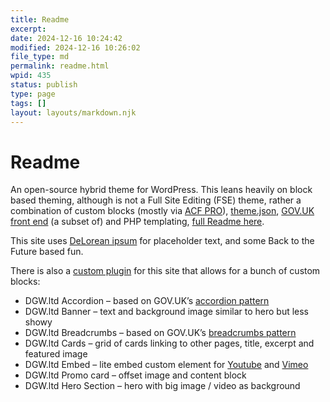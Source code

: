 ```yaml
---
title: Readme
excerpt: 
date: 2024-12-16 10:24:42
modified: 2024-12-16 10:26:02
file_type: md
permalink: readme.html
wpid: 435
status: publish
type: page
tags: []
layout: layouts/markdown.njk
---
```


# Readme

An open-source hybrid theme for WordPress. This leans heavily on block based theming, although is not a Full Site Editing (FSE) theme, rather a combination of custom blocks (mostly via [ACF PRO](https://www.advancedcustomfields.com)), [theme.json](https://github.com/dogwonder/dgwltd-theme/blob/main/theme.json), [GOV.UK front end](https://github.com/alphagov/govuk-frontend) (a subset of) and PHP templating, [full Readme here](https://github.com/dogwonder/dgwltd-theme#readme).

This site uses [DeLorean ipsum](https://satoristudio.net/delorean-ipsum/) for placeholder text, and some Back to the Future based fun.

There is also a [custom plugin](https://github.com/dogwonder/dgwltd-plugin) for this site that allows for a bunch of custom blocks:

- DGW.ltd Accordion – based on GOV.UK’s [accordion pattern](https://design-system.service.gov.uk/components/accordion/)
- DGW.ltd Banner – text and background image similar to hero but less showy
- DGW.ltd Breadcrumbs – based on GOV.UK’s [breadcrumbs pattern](https://design-system.service.gov.uk/components/breadcrumbs/)
- DGW.ltd Cards – grid of cards linking to other pages, title, excerpt and featured image
- DGW.ltd Embed – lite embed custom element for [Youtube](https://github.com/paulirish/lite-youtube-embed) and [Vimeo](https://github.com/slightlyoff/lite-vimeo)
- DGW.ltd Promo card – offset image and content block
- DGW.ltd Hero Section – hero with big image / video as background
